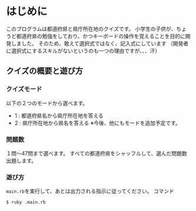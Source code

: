# はじめに
このプログラムは都道府県と県庁所在地のクイズです。
小学生の子供が、ちょうど都道府県の勉強をしており、かつキーボードの操作を覚えることを目的に開発しました。
そのため、敢えて選択式ではなく、記入式にしています
（開発者に選択式にするスキルがないというのも一つの理由ですが、、、汗）

## クイズの概要と遊び方

### クイズモード
以下の２つのモードから選べます。
- 1 : 都道府県名から県庁所在地を答える
- 2 : 県庁所在地から県名を答える
※今後、他にもモードを追加予定です。

### 問題数
１問〜47問まで選べます。
すべての都道府県をシャッフルして、選んだ問題数出題します。

### 遊び方
`main.rb`を実行して、あとは出力される指示に従ってください。
コマンド
```
$ ruby .main.rb
```